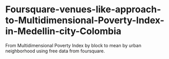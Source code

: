 # Foursquare-venues-like-approach-to-Multidimensional-Poverty-Index-in-Medellin-city-Colombia
From Multidimensional Poverty Index by block to mean by urban neighborhood using free data from foursquare.
